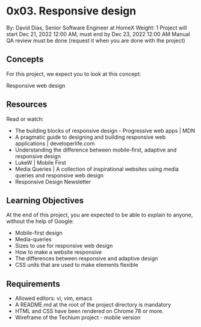# 0x03. Responsive design
 By: David Dias, Senior Software Engineer at HomeX
 Weight: 1
 Project will start Dec 21, 2022 12:00 AM, must end by Dec 23, 2022 12:00 AM
 Manual QA review must be done (request it when you are done with the project)
## Concepts
For this project, we expect you to look at this concept:

Responsive web design


## Resources
Read or watch:

* The building blocks of responsive design - Progressive web apps | MDN
* A pragmatic guide to designing and building responsive web applications | developerlife.com
* Understanding the difference between mobile-first, adaptive and responsive design
* LukeW | Mobile First
* Media Queries | A collection of inspirational websites using media queries and responsive web design
* Responsive Design Newsletter

## Learning Objectives
At the end of this project, you are expected to be able to explain to anyone, without the help of Google:

* Mobile-first design
* Media-queries
* Sizes to use for responsive web design
* How to make a website responsive
* The differences between responsive and adaptive design
* CSS units that are used to make elements flexible

## Requirements
* Allowed editors: vi, vim, emacs
* A README.md at the root of the project directory is mandatory
* HTML and CSS have been rendered on Chrome 78 or more.
* Wireframe of the Techium project - mobile version
